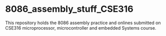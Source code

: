 # 8086_assembly_stuff_CSE316
This repository holds the 8086 assembly practice and onlines submitted on CSE316 microprocessor, microcontroller and embedded Systems course.

